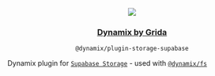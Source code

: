 <p align="center">
  <a href="https://grida.co/dynamix">
    <image src="https://github.com/gridaco/dynamix/blob/main/.readme/cover.png?raw=true" />
    <h3 align="center">Dynamix by Grida</h3>
  </a>
</p>

<p align="center">
  <code>@dynamix/plugin-storage-supabase</code>
</p>

Dynamix plugin for [`Supabase Storage`](https://supabase.com/docs/guides/storage) - used with [`@dynamix/fs`](https://github.com/gridaco/dynamix/tree/main/packages/dynamix-fs)
